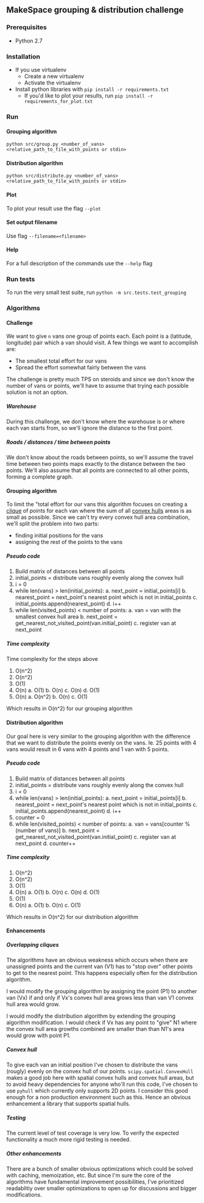 ## MakeSpace grouping & distribution challenge

### Prerequisites

* Python 2.7

### Installation

* If you use virtualenv
  * Create a new virtualenv
  * Activate the virtualenv
* Install python libraries with `pip install -r requirements.txt`
  * If you'd like to plot your results, run `pip install -r requirements_for_plot.txt`

### Run

#### Grouping algorithm

`python src/group.py <number_of_vans> <relative_path_to_file_with_points or stdin>`

#### Distribution algorithm

`python src/distribute.py <number_of_vans> <relative_path_to_file_with_points or stdin>`

#### Plot

To plot your result use the flag `--plot`

#### Set output filename

Use flag `--filename=<filename>`

#### Help

For a full description of the commands use the `--help` flag

### Run tests

To run the very small test suite, run `python -m src.tests.test_grouping`

### Algorithms

#### Challenge

We want to give `n` vans one group of points each. Each point is a (latitude, longitude) pair which a van should visit. A few things we want to accomplish are:

* The smallest total effort for our vans
* Spread the effort somewhat fairly between the vans

The challenge is pretty much TPS on steroids and since we don't know the number of vans or points, we'll have to assume that trying each possible solution is not an option.

##### Warehouse

During this challenge, we don't know where the warehouse is or where each van starts from, so we'll ignore the distance to the first point.

##### Roads / distances / time between points

We don't know about the roads between points, so we'll assume the travel time between two points maps exactly to the distance between the two points. We'll also assume that all points are connected to all other points, forming a complete graph.

#### Grouping algorithm

To limit the "total effort for our vans this algorithm focuses on creating a [clique](https://en.wikipedia.org/wiki/Clique_(graph_theory)) of points for each van where the sum of all [convex hulls](https://en.wikipedia.org/wiki/Clique_(graph_theory)) areas is as small as possible. Since we can't try every convex hull area combination, we'll split the problem into two parts:

* finding initial positions for the vans
* assigning the rest of the points to the vans

##### Pseudo code

1. Build matrix of distances between all points
2. initial_points = distribute vans roughly evenly along the convex hull
3. i = 0
4. while len(vans) > len(initial_points):
    a. next_point = initial_points[i]
    b. nearest_point = next_point's nearest point which is not in initial_points
    c. initial_points.append(nearest_point)
    d. i++        
5. while len(visited_points) < number of points:
    a. van = van with the smallest convex hull area
    b. next_point = get_nearest_not_visited_point(van.initial_point)
    c. register van at next_point

##### Time complexity

Time complexity for the steps above

1. O(n^2)
2. O(n^2)
3. O(1)
4. O(n)
    a. O(1)
    b. O(n)
    c. O(n)
    d. O(1)
5. O(n)
    a. O(n^2)
    b. O(n)
    c. O(1)

Which results in O(n^2) for our grouping algorithm

#### Distribution algorithm

Our goal here is very similar to the grouping algorithm with the difference that we want to distribute the points evenly on the vans. Ie. 25 points with 4 vans would result in 6 vans with 4 points and 1 van with 5 points.

##### Pseudo code

1. Build matrix of distances between all points
2. initial_points = distribute vans roughly evenly along the convex hull
3. i = 0
4. while len(vans) > len(initial_points):
    a. next_point = initial_points[i]
    b. nearest_point = next_point's nearest point which is not in initial_points
    c. initial_points.append(nearest_point)
    d. i++
5. counter = 0
6. while len(visited_points) < number of points:
    a. van = vans[counter % (number of vans)]
    b. next_point = get_nearest_not_visited_point(van.initial_point)
    c. register van at next_point
    d. counter++

##### Time complexity

1. O(n^2)
2. O(n^2)
3. O(1)
4. O(n)
    a. O(1)
    b. O(n)
    c. O(n)
    d. O(1)
5. O(1)
6. O(n)
    a. O(1)
    b. O(n)
    c. O(1)

Which results in O(n^2) for our distribution algorithm

#### Enhancements

##### Overlapping cliques

The algorithms have an obvious weakness which occurs when there are unassigned points and the current van (V1) has to "stop over" other points to get to the nearest point. This happens especially often for the distribution algorithm.

I would modify the grouping algorithm by assigning the point (P1) to another van (Vx) if and only if Vx's convex hull area grows less than van V1 convex hull area would grow.

I would modify the distribution algorithm by extending the grouping algorithm modification. I would check if Vx has any point to "give" N1 where the convex hull area growths combined are smaller than than N1's area would grow with point P1.

##### Convex hull

To give each van an initial position I've chosen to distribute the vans (rougly) evenly on the convex hull of our points. `scipy.spatial.ConvexHull` makes a good job here with spatial convex hulls and convex hull areas, but to avoid heavy dependencies for anyone who'll run this code, I've chosen to use `pyhull` which currently only supports 2D points. I consider this good enough for a non production environment such as this. Hence an obvious enhancement a library that supports spatial hulls.

##### Testing

The current level of test coverage is very low. To verify the expected functionality a much more rigid testing is needed.

##### Other enhancements

There are a bunch of smaller obvious optimizations which could be solved with caching, memoization, etc. But since I'm sure the core of the algorithms have fundamental improvement possibilities, I've prioritized readablitiy over smaller optimizations to open up for discussions and bigger modifications.
